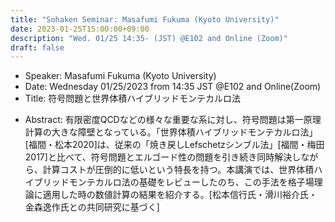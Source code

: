 ```yaml
---
title: "Sohaken Seminar: Masafumi Fukuma (Kyoto University)"
date: 2023-01-25T15:00:00+09:00
description: "Wed. 01/25 14:35- (JST) @E102 and Online (Zoom)"
draft: false
---
```


- Speaker:
Masafumi Fukuma (Kyoto University)
- Date:
Wednesday 01/25/2023 from 14:35 JST @E102 and Online(Zoom)
- Title: 
符号問題と世界体積ハイブリッドモンテカルロ法

<!--more-->

- Abstract:
有限密度QCDなどの様々な重要な系に対し、符号問題は第一原理計算の大きな障壁となっている。「世界体積ハイブリッドモンテカルロ法」[福間・松本2020]は、従来の「焼き戻しLefschetzシンブル法」[福間・梅田2017]と比べて、符号問題とエルゴード性の問題を引き続き同時解決しながら、計算コストが圧倒的に低いという特長を持つ。本講演では、世界体積ハイブリッドモンテカルロ法の基礎をレビューしたのち、この手法を格子場理論に適用した時の数値計算の結果を紹介する。[松本信行氏・滑川裕介氏・金森逸作氏との共同研究に基づく]

